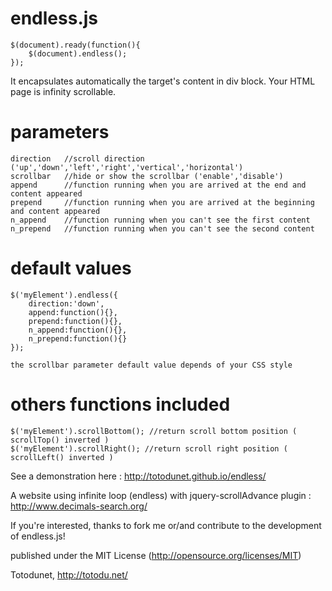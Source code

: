 endless.js
==========

    $(document).ready(function(){
        $(document).endless();
    });
    
It encapsulates automatically the target's content in div block. Your HTML page is infinity scrollable.
    
parameters
==========

    direction   //scroll direction ('up','down','left','right','vertical','horizontal')
    scrollbar   //hide or show the scrollbar ('enable','disable')
    append      //function running when you are arrived at the end and content appeared
    prepend     //function running when you are arrived at the beginning and content appeared
    n_append    //function running when you can't see the first content
    n_prepend   //function running when you can't see the second content
    
default values
==============
    
    $('myElement').endless({
        direction:'down',
        append:function(){},
        prepend:function(){},
        n_append:function(){},
        n_prepend:function(){}
    });
    
    the scrollbar parameter default value depends of your CSS style
    
others functions included
========================

    $('myElement').scrollBottom(); //return scroll bottom position ( scrollTop() inverted )
    $('myElement').scrollRight(); //return scroll right position ( scrollLeft() inverted )
    

See a demonstration here : http://totodunet.github.io/endless/

A website using infinite loop (endless) with jquery-scrollAdvance plugin : http://www.decimals-search.org/

If you're interested, thanks to fork me or/and contribute to the development of endless.js!

published under the MIT License (http://opensource.org/licenses/MIT)

Totodunet,
http://totodu.net/
